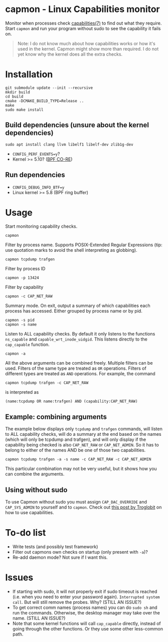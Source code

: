<!---
SPDX-License-Identifier: GPL-2.0-only
SPDX-FileCopyrightText: 2022 Casper Andersson <casper.casan@gmail.com>
-->

# capmon - Linux Capabilities monitor

Monitor when processes check
[capabilities(7)](https://man7.org/linux/man-pages/man7/capabilities.7.html) to
find out what they require. Start `capmon` and run your program without sudo to
see the capability it fails on.

> Note: I do not know much about how capabilities works or how it's used in the
> kernel. Capmon might show more than required. I do not yet know why the
> kernel does all the extra checks.

# Installation

```
git submodule update --init --recursive
mkdir build
cd build
cmake -DCMAKE_BUILD_TYPE=Release ..
make
sudo make install
```

## Build dependencies (unsure about the kernel dependencies)

```
sudo apt install clang llvm libelf1 libelf-dev zlib1g-dev
```
- `CONFIG_PERF_EVENTS=y`?
- Kernel >= 5.10? ([BPF CO-RE](
  https://patchwork.ozlabs.org/project/buildroot/patch/29d2a8c7-44cd-da42-5fed-f17ec0f8ccf2@synopsys.com/))

## Run dependencies

- `CONFIG_DEBUG_INFO_BTF=y`
- Linux kernel >= 5.8 (BPF ring buffer)


# Usage

Start monitoring capability checks.
```
capmon
```

Filter by process name. Supports POSIX-Extended Regular Expressions (tip: use
quotation marks to avoid the shell interpreting as globbing).
```
capmon tcpdump trafgen
```

Filter by process ID
```
capmon -p 13424
```

Filter by capability
```
capmon -c CAP_NET_RAW
```

Summary mode. On exit, output a summary of which capabilities each process has
accessed. Either grouped by process name or by pid.
```
capmon -s pid
capmon -s name
```

Listen to ALL capability checks. By default it only listens to the functions
`ns_capable` and `capable_wrt_inode_uidgid`. This listens directly to the
`cap_capable` function.
```
capmon -a
```

All the above arguments can be combined freely. Multiple filters can be used.
Filters of the same type are treated as `OR` operations. Filters of different
types are treated as `AND` operations. For example, the command
```
capmon tcpdump trafgen -c CAP_NET_RAW
```
is interpreted as
```
(name:tcpdump OR name:trafgen) AND (capability:CAP_NET_RAW)
```

## Example: combining arguments

The example below displays only `tcpdump` and `trafgen` commands, will listen
to ALL capability checks, will do a summary at the end based on the names
(which will only be tcpdump and trafgen), and will only display if the
capability being checked is also `CAP_NET_RAW` or `CAP_NET_ADMIN`. So it has to
belong to either of the names AND be one of those two capabilities.
```
capmon tcpdump trafgen -a -s name -c CAP_NET_RAW -c CAP_NET_ADMIN
```
This particular combination may not be very useful, but it shows how you can
combine the arguments.

## Using without sudo

To use Capmon without sudo you must assign `CAP_DAC_OVERRIDE` and
`CAP_SYS_ADMIN` to yourself and to `capmon`. Check out [this post by
Troglobit](https://troglobit.com/2016/12/11/a-life-without-sudo/) on how to use
capabilities.

# To-do list

- Write tests (and possibly test framework)
- Filter out capmons own checks on startup (only present with `-a`)?
- Re-add daemon mode? Not sure if I want this.

# Issues

- If starting with sudo, it will not properly exit if sudo timeout is reached
  (i.e. when you need to enter your password again). `Interrupted system call`.
  But will still remove the probes. Why? (STILL AN ISSUE?)
- To get correct comm names (process names) you can do `sudo sh` and run the commands. 
  Otherwise, the desktop manager may take over the name. (STILL AN ISSUE?)
- Note that some kernel functions will call `cap_capable` directly, instead of
  going through the other functions. Or they use some other less-common path.


